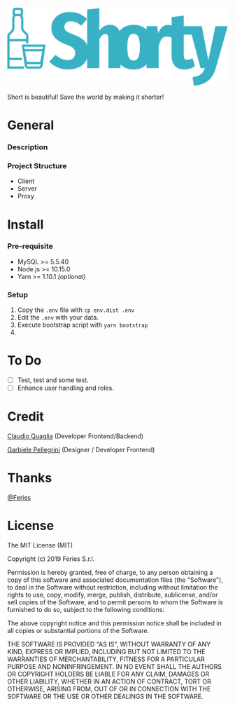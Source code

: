 ![alt text](./client/public/img/logo.svg)

Short is beautiful! Save the world by making it shorter!

# General
### Description

### Project Structure
- Client
- Server
- Proxy

# Install
### Pre-requisite
- MySQL >= 5.5.40
- Node.js >= 10.15.0
- Yarn >= 1.10.1 *(optional)*

### Setup
1. Copy the `.env` file with `cp env.dist .env`
2. Edit the `.env` with your data.
3. Execute bootstrap script with `yarn bootstrap`
4. 

# To Do
- [ ] Test, test and some test.
- [ ] Enhance user handling and roles.

# Credit
[Claudio Quaglia](https://github.com/claudioquaglia) (Developer Frontend/Backend)

[Garbiele Pellegrini](https://github.com/gabrielepellegrini) (Designer / Developer Frontend)


# Thanks
[@Feries](http://www.feries.com)

# License
The MIT License (MIT)

Copyright (c) 2019 Feries S.r.l.

Permission is hereby granted, free of charge, to any person obtaining a copy of this software and associated documentation files (the "Software"), to deal in the Software without restriction, including without limitation the rights to use, copy, modify, merge, publish, distribute, sublicense, and/or sell copies of the Software, and to permit persons to whom the Software is furnished to do so, subject to the following conditions:

The above copyright notice and this permission notice shall be included in all copies or substantial portions of the Software.

THE SOFTWARE IS PROVIDED "AS IS", WITHOUT WARRANTY OF ANY KIND, EXPRESS OR IMPLIED, INCLUDING BUT NOT LIMITED TO THE WARRANTIES OF MERCHANTABILITY, FITNESS FOR A PARTICULAR PURPOSE AND NONINFRINGEMENT. IN NO EVENT SHALL THE AUTHORS OR COPYRIGHT HOLDERS BE LIABLE FOR ANY CLAIM, DAMAGES OR OTHER LIABILITY, WHETHER IN AN ACTION OF CONTRACT, TORT OR OTHERWISE, ARISING FROM, OUT OF OR IN CONNECTION WITH THE SOFTWARE OR THE USE OR OTHER DEALINGS IN THE SOFTWARE.
